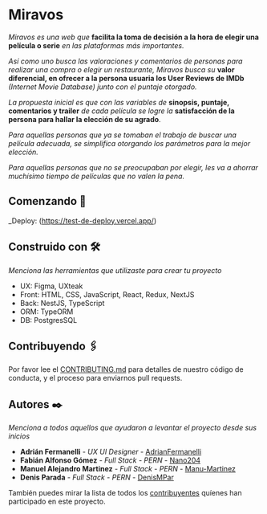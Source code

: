 # Miravos

_Miravos es una web que_ **facilita la toma de decisión a la hora de elegir una película o serie** _en las plataformas más importantes._

_Así como uno busca las valoraciones y comentarios de personas para realizar una compra o elegir un restaurante, Miravos busca su_ **valor diferencial, en ofrecer a la persona usuaria los User Reviews de IMDb** _(Internet Movie Database) junto con el puntaje otorgado._

_La propuesta inicial es que con las variables de_ **sinopsis, puntaje, comentarios y trailer** _de cada película se logre la_ **satisfacción de la persona para hallar la elección de su agrado**.

_Para aquellas personas que ya se tomaban el trabajo de buscar una película adecuada, se simplifica otorgando los parámetros para la mejor elección._

_Para aquellas personas que no se preocupaban por elegir, les va a ahorrar muchísimo tiempo de películas que no valen la pena._

## Comenzando 🚀

_Deploy: (https://test-de-deploy.vercel.app/)

## Construido con 🛠️

_Menciona las herramientas que utilizaste para crear tu proyecto_

- UX: Figma, UXteak
- Front: HTML, CSS, JavaScript, React, Redux, NextJS
- Back: NestJS, TypeScript
- ORM: TypeORM
- DB: PostgresSQL

## Contribuyendo 🖇️

Por favor lee el [CONTRIBUTING.md](https://gist.github.com/villanuevand/xxxxxx) para detalles de nuestro código de conducta, y el proceso para enviarnos pull requests.

## Autores ✒️

_Menciona a todos aquellos que ayudaron a levantar el proyecto desde sus inicios_

- **Adrián Fermanelli** - _UX UI Designer_ - [AdrianFermanelli](https://github.com/AdrianFermanelli)
- **Fabián Alfonso Gómez** - _Full Stack - PERN_ - [Nano204](https://https://github.com/Nano204)
- **Manuel Alejandro Martinez** - _Full Stack - PERN_ - [Manu-Martinez](#https://github.com/Manu-Martinez)
- **Denis Parada** - _Full Stack - PERN_ - [DenisMPar](#https://github.com/DenisMPar)

También puedes mirar la lista de todos los [contribuyentes](https://github.com/your/project/contributors) quíenes han participado en este proyecto.

